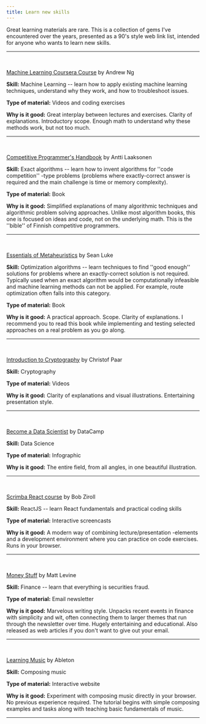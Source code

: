 ```yaml
---
title: Learn new skills
---
```


Great learning materials are rare. This is a collection of gems I've encountered over the years, presented as a 90's style web link list, intended for anyone who wants to learn new skills.

-----
<br/>

<a href="https://www.coursera.org/learn/machine-learning" target="_blank">Machine Learning Coursera Course</a> by Andrew Ng

**Skill:** Machine Learning -- learn how to apply existing machine learning techniques, understand why they work, and how to troubleshoot issues.

**Type of material:** Videos and coding exercises

**Why is it good:** Great interplay between lectures and exercises. Clarity of explanations. Introductory scope. Enough math to understand why these methods work, but not too much.

-----
<br/>

<a href="https://cses.fi/book/index.php" target="_blank">Competitive Programmer's Handbook</a> by Antti Laaksonen

**Skill:** Exact algorithms -- learn how to invent algorithms for ''code competition'' -type problems (problems where exactly-correct answer is required and the main challenge is time or memory complexity).

**Type of material:** Book

**Why is it good:** Simplified explanations of many algorithmic techniques and algorithmic problem solving approaches. Unlike most algorithm books, this one is focused on ideas and code, not on the underlying math. This is the ''bible'' of Finnish competitive programmers.

-----
<br/>

<a href="https://cs.gmu.edu/~sean/book/metaheuristics/" target="_blank">Essentials of Metaheuristics</a> by Sean Luke

**Skill:** Optimization algorithms -- learn techniques to find ''good enough'' solutions for problems where an exactly-correct solution is not required. Typically used when an exact algorithm would be computationally infeasible and machine learning methods can not be applied. For example, route optimization often falls into this category.

**Type of material:** Book

**Why is it good:** A practical approach. Scope. Clarity of explanations. I recommend you to read this book while implementing and testing selected approaches on a real problem as you go along.

-----
<br/>

<a href="https://www.youtube.com/channel/UC1usFRN4LCMcfIV7UjHNuQg/videos" target="_blank">Introduction to Cryptography</a> by Christof Paar

**Skill:** Cryptography

**Type of material:** Videos

**Why is it good:** Clarity of explanations and visual illustrations. Entertaining presentation style.

-----
<br/>

<a href="https://www.datacamp.com/community/tutorials/how-to-become-a-data-scientist" target="_blank">Become a Data Scientist</a> by DataCamp

**Skill:** Data Science

**Type of material:** Infographic

**Why is it good:** The entire field, from all angles, in one beautiful illustration.

-----
<br/>

<a href="https://scrimba.com/learn/learnreact" target="_blank">Scrimba React course</a> by Bob Ziroll

**Skill:** ReactJS -- learn React fundamentals and practical coding skills

**Type of material:** Interactive screencasts

**Why is it good:** A modern way of combining lecture/presentation -elements and a development environment where you can practice on code exercises. Runs in your browser.

-----
<br/>

<a href="https://www.bloomberg.com/opinion/authors/ARbTQlRLRjE/matthew-s-levine" target="_blank">Money Stuff</a> by Matt Levine

**Skill:** Finance -- learn that everything is securities fraud.

**Type of material:** Email newsletter

**Why is it good:** Marvelous writing style. Unpacks recent events in finance with simplicity and wit, often connecting them to larger themes that run through the newsletter over time. Hugely entertaining and educational. Also released as web articles if you don't want to give out your email.

-----
<br/>

<a href="https://learningmusic.ableton.com/" target="_blank">Learning Music</a> by Ableton

**Skill:** Composing music

**Type of material:** Interactive website

**Why is it good:** Experiment with composing music directly in your browser. No previous experience required. The tutorial begins with simple composing examples and tasks along with teaching basic fundamentals of music.

-----
<br/>